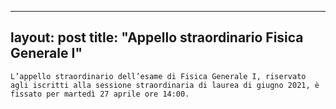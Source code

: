
---
layout: post
title:  "Appello straordinario Fisica Generale I"
---
	L’appello straordinario dell’esame di Fisica Generale I, riservato agli iscritti alla sessione straordinaria di laurea di giugno 2021, è fissato per martedì 27 aprile ore 14:00.